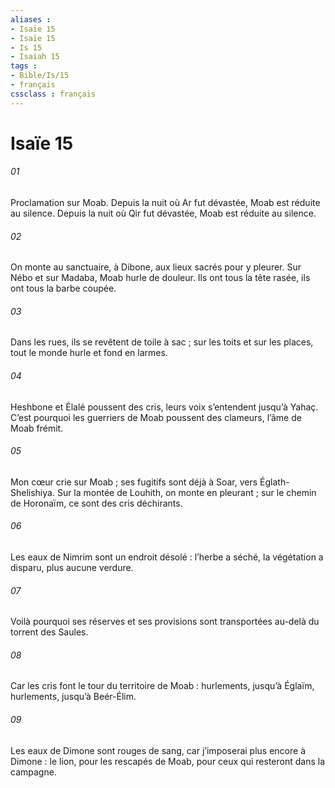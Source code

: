 ```yaml
---
aliases : 
- Isaïe 15
- Isaïe 15
- Is 15
- Isaiah 15
tags : 
- Bible/Is/15
- français
cssclass : français
---
```


# Isaïe 15

###### 01
Proclamation sur Moab.
Depuis la nuit où Ar fut dévastée,
Moab est réduite au silence.
Depuis la nuit où Qir fut dévastée,
Moab est réduite au silence.
###### 02
On monte au sanctuaire, à Dibone,
aux lieux sacrés pour y pleurer.
Sur Nébo et sur Madaba,
Moab hurle de douleur.
Ils ont tous la tête rasée,
ils ont tous la barbe coupée.
###### 03
Dans les rues,
ils se revêtent de toile à sac ;
sur les toits et sur les places,
tout le monde hurle et fond en larmes.
###### 04
Heshbone et Élalé poussent des cris,
leurs voix s’entendent jusqu’à Yahaç.
C’est pourquoi les guerriers de Moab poussent des clameurs,
l’âme de Moab frémit.
###### 05
Mon cœur crie sur Moab ;
ses fugitifs sont déjà à Soar,
vers Églath-Shelishiya.
Sur la montée de Louhith,
on monte en pleurant ;
sur le chemin de Horonaïm,
ce sont des cris déchirants.
###### 06
Les eaux de Nimrim sont un endroit désolé :
l’herbe a séché,
la végétation a disparu,
plus aucune verdure.
###### 07
Voilà pourquoi ses réserves et ses provisions
sont transportées au-delà du torrent des Saules.
###### 08
Car les cris font le tour
du territoire de Moab :
hurlements, jusqu’à Églaïm,
hurlements, jusqu’à Beér-Élim.
###### 09
Les eaux de Dimone sont rouges de sang,
car j’imposerai plus encore à Dimone :
le lion, pour les rescapés de Moab,
pour ceux qui resteront dans la campagne.
